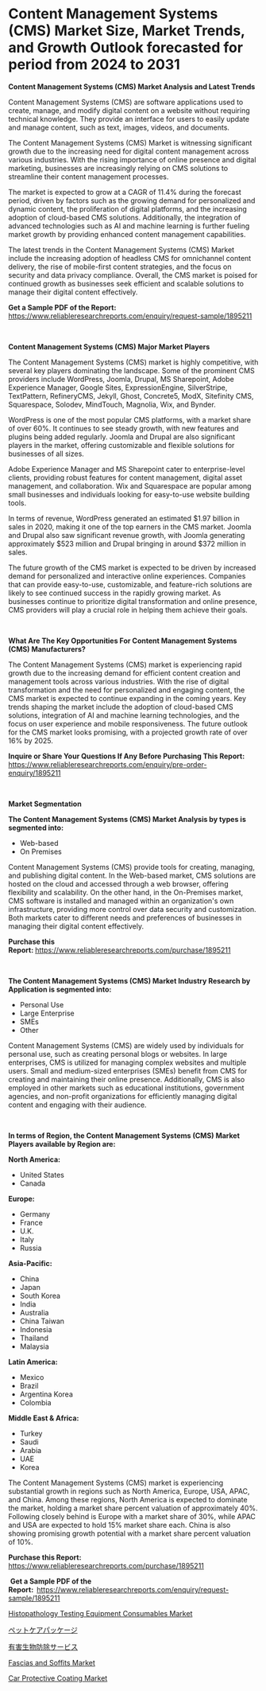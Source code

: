 <p><h1>Content Management Systems (CMS) Market Size, Market Trends, and Growth Outlook forecasted for period from 2024 to 2031</h1></p><p><strong>Content Management Systems (CMS) Market Analysis and Latest Trends</strong></p>
<p><p>Content Management Systems (CMS) are software applications used to create, manage, and modify digital content on a website without requiring technical knowledge. They provide an interface for users to easily update and manage content, such as text, images, videos, and documents.</p><p>The Content Management Systems (CMS) Market is witnessing significant growth due to the increasing need for digital content management across various industries. With the rising importance of online presence and digital marketing, businesses are increasingly relying on CMS solutions to streamline their content management processes.</p><p>The market is expected to grow at a CAGR of 11.4% during the forecast period, driven by factors such as the growing demand for personalized and dynamic content, the proliferation of digital platforms, and the increasing adoption of cloud-based CMS solutions. Additionally, the integration of advanced technologies such as AI and machine learning is further fueling market growth by providing enhanced content management capabilities.</p><p>The latest trends in the Content Management Systems (CMS) Market include the increasing adoption of headless CMS for omnichannel content delivery, the rise of mobile-first content strategies, and the focus on security and data privacy compliance. Overall, the CMS market is poised for continued growth as businesses seek efficient and scalable solutions to manage their digital content effectively.</p></p>
<p><strong>Get a Sample PDF of the Report:&nbsp;</strong> <a href="https://www.reliableresearchreports.com/enquiry/request-sample/1895211">https://www.reliableresearchreports.com/enquiry/request-sample/1895211</a></p>
<p>&nbsp;</p>
<p><strong>Content Management Systems (CMS) Major Market Players</strong></p>
<p><p>The Content Management Systems (CMS) market is highly competitive, with several key players dominating the landscape. Some of the prominent CMS providers include WordPress, Joomla, Drupal, MS Sharepoint, Adobe Experience Manager, Google Sites, ExpressionEngine, SilverStripe, TextPattern, RefineryCMS, Jekyll, Ghost, Concrete5, ModX, Sitefinity CMS, Squarespace, Solodev, MindTouch, Magnolia, Wix, and Bynder.</p><p>WordPress is one of the most popular CMS platforms, with a market share of over 60%. It continues to see steady growth, with new features and plugins being added regularly. Joomla and Drupal are also significant players in the market, offering customizable and flexible solutions for businesses of all sizes.</p><p>Adobe Experience Manager and MS Sharepoint cater to enterprise-level clients, providing robust features for content management, digital asset management, and collaboration. Wix and Squarespace are popular among small businesses and individuals looking for easy-to-use website building tools.</p><p>In terms of revenue, WordPress generated an estimated $1.97 billion in sales in 2020, making it one of the top earners in the CMS market. Joomla and Drupal also saw significant revenue growth, with Joomla generating approximately $523 million and Drupal bringing in around $372 million in sales.</p><p>The future growth of the CMS market is expected to be driven by increased demand for personalized and interactive online experiences. Companies that can provide easy-to-use, customizable, and feature-rich solutions are likely to see continued success in the rapidly growing market. As businesses continue to prioritize digital transformation and online presence, CMS providers will play a crucial role in helping them achieve their goals.</p></p>
<p>&nbsp;</p>
<p><strong>What Are The Key Opportunities For Content Management Systems (CMS) Manufacturers?</strong></p>
<p><p>The Content Management Systems (CMS) market is experiencing rapid growth due to the increasing demand for efficient content creation and management tools across various industries. With the rise of digital transformation and the need for personalized and engaging content, the CMS market is expected to continue expanding in the coming years. Key trends shaping the market include the adoption of cloud-based CMS solutions, integration of AI and machine learning technologies, and the focus on user experience and mobile responsiveness. The future outlook for the CMS market looks promising, with a projected growth rate of over 16% by 2025.</p></p>
<p><strong>Inquire or Share Your Questions If Any Before Purchasing This Report:</strong> <a href="https://www.reliableresearchreports.com/enquiry/pre-order-enquiry/1895211">https://www.reliableresearchreports.com/enquiry/pre-order-enquiry/1895211</a></p>
<p>&nbsp;</p>
<p><strong>Market Segmentation</strong></p>
<p><strong>The Content Management Systems (CMS) Market Analysis by types is segmented into:</strong></p>
<p><ul><li>Web-based</li><li>On Premises</li></ul></p>
<p><p>Content Management Systems (CMS) provide tools for creating, managing, and publishing digital content. In the Web-based market, CMS solutions are hosted on the cloud and accessed through a web browser, offering flexibility and scalability. On the other hand, in the On-Premises market, CMS software is installed and managed within an organization's own infrastructure, providing more control over data security and customization. Both markets cater to different needs and preferences of businesses in managing their digital content effectively.</p></p>
<p><strong>Purchase this Report:&nbsp;</strong><a href="https://www.reliableresearchreports.com/purchase/1895211">https://www.reliableresearchreports.com/purchase/1895211</a></p>
<p>&nbsp;</p>
<p><strong>The Content Management Systems (CMS) Market Industry Research by Application is segmented into:</strong></p>
<p><ul><li>Personal Use</li><li>Large Enterprise</li><li>SMEs</li><li>Other</li></ul></p>
<p><p>Content Management Systems (CMS) are widely used by individuals for personal use, such as creating personal blogs or websites. In large enterprises, CMS is utilized for managing complex websites and multiple users. Small and medium-sized enterprises (SMEs) benefit from CMS for creating and maintaining their online presence. Additionally, CMS is also employed in other markets such as educational institutions, government agencies, and non-profit organizations for efficiently managing digital content and engaging with their audience.</p></p>
<p>&nbsp;</p>
<p><strong>In terms of Region, the Content Management Systems (CMS) Market Players available by Region are:</strong></p>
<p>
    <p> <strong> North America: </strong>
        <ul>
            <li>United States</li>
            <li>Canada</li>
        </ul>
        </p> 
    <p> <strong> Europe: </strong>
        <ul>
            <li>Germany</li>
            <li>France</li>
            <li>U.K.</li>
            <li>Italy</li>
            <li>Russia</li>
        </ul>
        </p> 
    <p> <strong> Asia-Pacific: </strong>
        <ul>
            <li>China</li>
            <li>Japan</li>
            <li>South Korea</li>
            <li>India</li>
            <li>Australia</li>
            <li>China Taiwan</li>
            <li>Indonesia</li>
            <li>Thailand</li>
            <li>Malaysia</li>
        </ul>
        </p> 
    <p> <strong> Latin America: </strong>
        <ul>
            <li>Mexico</li>
            <li>Brazil</li>
            <li>Argentina Korea</li>
            <li>Colombia</li>
        </ul>
        </p> 
    <p> <strong> Middle East & Africa: </strong>
        <ul>
            <li>Turkey</li>
            <li>Saudi</li>
            <li>Arabia</li>
            <li>UAE</li>
            <li>Korea</li>
        </ul>
    </p>
    </p>
<p><p>The Content Management Systems (CMS) market is experiencing substantial growth in regions such as North America, Europe, USA, APAC, and China. Among these regions, North America is expected to dominate the market, holding a market share percent valuation of approximately 40%. Following closely behind is Europe with a market share of 30%, while APAC and USA are expected to hold 15% market share each. China is also showing promising growth potential with a market share percent valuation of 10%.</p></p>
<p><strong>Purchase this Report: </strong><a href="https://www.reliableresearchreports.com/purchase/1895211">https://www.reliableresearchreports.com/purchase/1895211</a></p>
<p>&nbsp;<strong>Get a Sample PDF of the Report:&nbsp;&nbsp;</strong><a href="https://www.reliableresearchreports.com/enquiry/request-sample/1895211">https://www.reliableresearchreports.com/enquiry/request-sample/1895211</a></p>
<p><strong></strong></p>
<p><p><a href="https://simplistic-meeting-7ee.notion.site/Histopathology-Testing-Equipment-Consumables-Market-Size-and-Examines-its-Market-Scope-with-a-Prim-549626b8bd64406aa0e7033f8e425a69">Histopathology Testing Equipment Consumables Market</a></p><p><a href="https://medium.com/@klr1591/%E3%83%9A%E3%83%83%E3%83%88%E3%82%B1%E3%82%A2%E3%83%91%E3%83%83%E3%82%B1%E3%83%BC%E3%82%B8%E3%83%B3%E3%82%B0%E5%B8%82%E5%A0%B4%E3%81%AF-%E5%B8%82%E5%A0%B4%E3%82%B7%E3%82%A7%E3%82%A2-%E3%82%B5%E3%82%A4%E3%82%BA-%E3%81%8A%E3%82%88%E3%81%B32031%E5%B9%B4%E3%81%BE%E3%81%A7%E3%81%AE%E4%BA%88%E6%B8%AC%E3%81%AB%E7%84%A6%E7%82%B9%E3%82%92%E5%BD%93%E3%81%A6%E3%81%A6%E3%81%84%E3%81%BE%E3%81%99-dd2531ca6db0">ペットケアパッケージ</a></p><p><a href="https://medium.com/@klr1591/%E5%AE%B3%E8%99%AB%E9%A7%86%E9%99%A4%E3%82%B5%E3%83%BC%E3%83%93%E3%82%B9%E5%B8%82%E5%A0%B4-%E7%AB%B6%E4%BA%89%E5%88%86%E6%9E%90-%E5%B8%82%E5%A0%B4%E5%8B%95%E5%90%91-2031%E5%B9%B4%E3%81%BE%E3%81%A7%E3%81%AE%E4%BA%88%E6%B8%AC-590f47e52b92">有害生物防除サービス</a></p><p><a href="https://view.publitas.com/reportprime-1/fascias-and-soffits-market-furnish-information-about-market-size-market-share-market-dynamics-and-projections-spanning-from-2024-to-2031/">Fascias and Soffits Market</a></p><p><a href="https://view.publitas.com/reportprime-1/car-protective-coating-market-size-share-trends-analysis-report-by-material-by-type-by-end-user-by-region-and-segment-forecasts-2024-2031/">Car Protective Coating Market</a></p></p>
